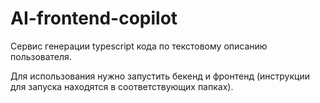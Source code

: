 # AI-frontend-copilot
Сервис генерации typescript кода по текстовому описанию пользователя.

Для использования нужно запустить бекенд и фронтенд (инструкции для запуска находятся в соответствующих папках).
